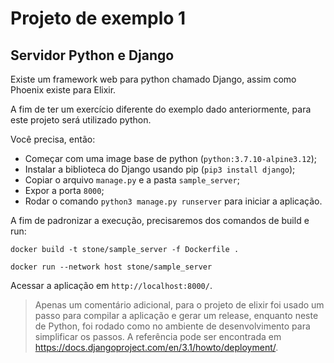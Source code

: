 # Projeto de exemplo 1
## Servidor Python e Django

Existe um framework web para python chamado Django, assim como Phoenix existe para Elixir.

A fim de ter um exercício diferente do exemplo dado anteriormente, para este projeto será utilizado python.

Você precisa, então:

- Começar com uma image base de python (`python:3.7.10-alpine3.12`);
- Instalar a biblioteca do Django usando pip (`pip3 install django`);
- Copiar o arquivo `manage.py` e a pasta `sample_server`;
- Expor a porta `8000`;
- Rodar o comando `python3 manage.py runserver` para iniciar a aplicação.

A fim de padronizar a execução, precisaremos dos comandos de build e run:

```
docker build -t stone/sample_server -f Dockerfile .

docker run --network host stone/sample_server
```

Acessar a aplicação em `http://localhost:8000/`.

> Apenas um comentário adicional, para o projeto de elixir foi usado um passo para compilar a aplicação e gerar um release, enquanto neste de Python, foi rodado como no ambiente de desenvolvimento para simplificar os passos. A referência pode ser encontrada em https://docs.djangoproject.com/en/3.1/howto/deployment/.